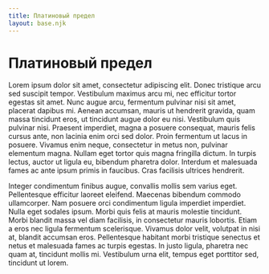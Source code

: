 ```yaml
---
title: Платиновый предел
layout: base.njk
---
```

# Платиновый предел

Lorem ipsum dolor sit amet, consectetur adipiscing elit. Donec tristique arcu sed suscipit tempor. Vestibulum maximus arcu mi, nec efficitur tortor egestas sit amet. Nunc augue arcu, fermentum pulvinar nisi sit amet, placerat dapibus mi. Aenean accumsan, mauris ut hendrerit gravida, quam massa tincidunt eros, ut tincidunt augue dolor eu nisi. Vestibulum quis pulvinar nisi. Praesent imperdiet, magna a posuere consequat, mauris felis cursus ante, non lacinia enim orci sed dolor. Proin fermentum ut lacus in posuere. Vivamus enim neque, consectetur in metus non, pulvinar elementum magna. Nullam eget tortor quis magna fringilla dictum. In turpis lectus, auctor ut ligula eu, bibendum pharetra dolor. Interdum et malesuada fames ac ante ipsum primis in faucibus. Cras facilisis ultrices hendrerit.

Integer condimentum finibus augue, convallis mollis sem varius eget. Pellentesque efficitur laoreet eleifend. Maecenas bibendum commodo ullamcorper. Nam posuere orci condimentum ligula imperdiet imperdiet. Nulla eget sodales ipsum. Morbi quis felis at mauris molestie tincidunt. Morbi blandit massa vel diam facilisis, in consectetur mauris lobortis. Etiam a eros nec ligula fermentum scelerisque. Vivamus dolor velit, volutpat in nisi at, blandit accumsan eros. Pellentesque habitant morbi tristique senectus et netus et malesuada fames ac turpis egestas. In justo ligula, pharetra nec quam at, tincidunt mollis mi. Vestibulum urna elit, tempus eget porttitor sed, tincidunt ut lorem.
